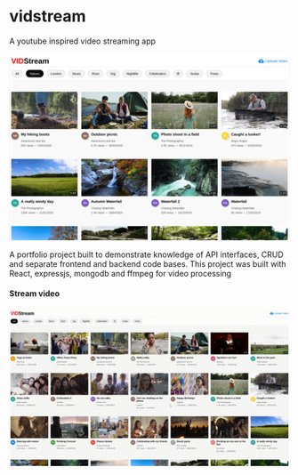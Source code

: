 # vidstream
A youtube inspired video streaming app

![demo image](https://raw.githubusercontent.com/kdan80/vidstream/master/frontend/public/vidstream.webp)

<p>
	A portfolio project built to demonstrate knowledge of API interfaces, CRUD and separate frontend and backend code bases. This project was built with React, expressjs, mongodb and ffmpeg for video processing
</p>




#### Stream video


![stream video](https://github.com/kdan80/vidstream/blob/master/gifs/vs-stream-video.gif)
